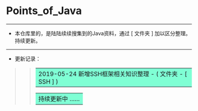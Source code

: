 # Points_of_Java
***
* 本仓库里的，是陆陆续续搜集到的Java资料，通过 [ 文件夹 ] 加以区分整理。持续更新。
***
* 更新记录：
>> <table><tr><td bgcolor=#7FFFD4>  2019-05-24 新增SSH框架相关知识整理 - ( 文件夹 - [ SSH ] )  </td></tr></table>
>> <table><tr><td bgcolor=#7FFFD4>  持续更新中 ……  </td></tr></table>


